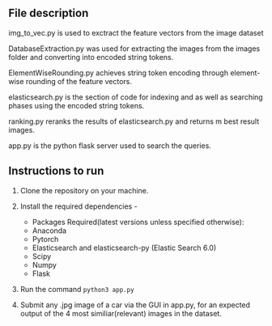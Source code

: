 ## File description

img_to_vec.py is used to exctract the feature vectors from the image dataset

DatabaseExtraction.py was used for extracting the images from the images folder and converting into encoded string tokens.

ElementWiseRounding.py achieves string token encoding through element-wise rounding of the feature vectors.

elasticsearch.py is the section of code for indexing and as well as searching phases using the encoded string tokens.

ranking.py reranks the results of elasticsearch.py and returns m best result images.

app.py is the python flask server used to search the queries.


## Instructions to run

1. Clone the repository on your machine.

2. Install the required dependencies -
    - Packages Required(latest versions unless specified otherwise):
    - Anaconda
    - Pytorch
    - Elasticsearch and elasticsearch-py (Elastic Search 6.0)
    - Scipy
    - Numpy
    - Flask

3. Run the command `python3 app.py`

4. Submit any .jpg image of a car via the GUI in app.py, for an expected output of the 4 most similiar(relevant) images in the dataset.
